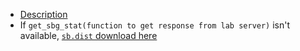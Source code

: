 * [Description](https://www.notion.so/NLP-Assignment-5-024626f03c5b4f02ad67e12d5af4748c)
* If `get_sbg_stat(function to get response from lab server)` isn't available, [`sb.dist` download here](https://drive.google.com/drive/folders/1Lp-fe2xt2CPclx9_edCBg5Ps956dxBSC)